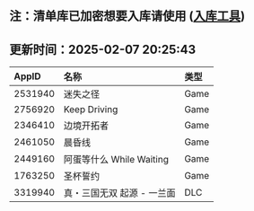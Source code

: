 ## 注：清单库已加密想要入库请使用 ([入库工具](https://github.com/BlankTMing/ManifestAutoUpdate/releases))

## 更新时间：2025-02-07 20:25:43
| AppID | 名称 | 类型  |
| :-------------------- | :----------------------------- | :----------- |
| 2531940 | 迷失之径| Game |
| 2756920 | Keep Driving| Game |
| 2346410 | 边境开拓者| Game |
| 2461050 | 晨昏线| Game |
| 2449160 | 阿蛋等什么 While Waiting| Game |
| 1763250 | 圣杯誓约| Game |
| 3319940 | 真・三国无双 起源 - 一兰面| DLC |
